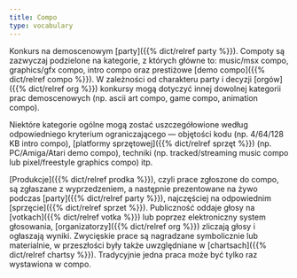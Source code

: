 ```yaml
---
title: Compo
type: vocabulary
---
```


Konkurs na demoscenowym [party]({{% dict/relref party %}}). Compoty są zazwyczaj podzielone na kategorie, z których główne to: music/msx compo, graphics/gfx compo, intro compo oraz prestiżowe [demo compo]({{% dict/relref compo %}}). W zależności od charakteru party i decyzji [orgów]({{% dict/relref org %}}) konkursy mogą dotyczyć innej dowolnej kategorii prac demoscenowych (np. ascii art compo, game compo, animation compo).

Niektóre kategorie ogólne mogą zostać uszczegółowione według odpowiedniego kryterium ograniczającego — objętości kodu (np. 4/64/128 KB intro compo), [platformy sprzętowej]({{% dict/relref sprzęt %}}) (np. PC/Amiga/Atari demo compo), techniki (np. tracked/streaming music compo lub pixel/freestyle graphics compo) itp.

[Produkcje]({{% dict/relref prodka %}}), czyli prace zgłoszone do compo, są zgłaszane z wyprzedzeniem, a następnie prezentowane na żywo podczas [party]({{% dict/relref party %}}), najczęściej na odpowiednim [sprzęcie]({{% dict/relref sprzet %}}). Publiczność oddaje głosy na [votkach]({{% dict/relref votka %}}) lub poprzez elektroniczny system głosowania, [organizatorzy]({{% dict/relref org %}}) zliczają głosy i ogłaszają wyniki. Zwycięskie prace są nagradzane symbolicznie lub materialnie, w przeszłości były także uwzględniane w [chartsach]({{% dict/relref chartsy %}}). Tradycyjnie jedna praca może być tylko raz wystawiona w compo.